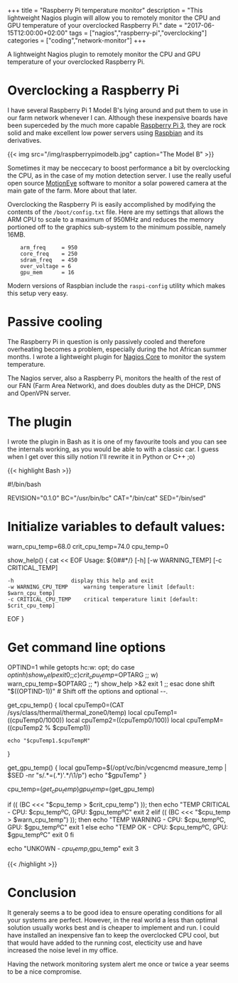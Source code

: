 +++
title = "Raspberry Pi temperature monitor"
description = "This lightweight Nagios plugin will allow you to remotely monitor the CPU and GPU temperature of your overclocked Raspberry Pi."
date = "2017-06-15T12:00:00+02:00"
tags = ["nagios","raspberry-pi","overclocking"]
categories = ["coding","network-monitor"]
+++

[//]: # (TODO:  Add links to GitHub page)

A lightweight Nagios plugin to remotely monitor the CPU and GPU temperature of your overclocked Raspberry Pi.

<!--more-->

# Overclocking a Raspberry Pi
I have several Raspberry Pi 1 Model B's lying around and put them to use in our farm network whenever I can. Although 
these inexpensive boards have been superceded by the much more capable <a href="https://www.raspberrypi.org/products/raspberry-pi-3-model-b/">
Raspberry Pi 3</a>, they are rock solid and make excellent low power servers using <a href="http://raspbian.org/">Raspbian</a> and its 
derivatives. 

{{< img src="/img/raspberrypimodelb.jpg" caption="The Model B" >}}

Sometimes it may be neccecary to boost performance a bit by overclocking the CPU, as in the case of my motion detection
server. I use the really useful open source <a href="https://github.com/ccrisan/motioneye">MotionEye</a> software to monitor
a solar powered camera at the main gate of the farm. More about that later. 

Overclocking the Raspberry Pi is easily accomplished by modifying the contents of the `/boot/config.txt` file. 
Here are my settings that allows the ARM CPU to scale to a maximum of 950MHz and reduces the memory 
portioned off to the graphics sub-system to the minimum possible, namely 16MB.

```
    arm_freq     = 950
    core_freq    = 250
    sdram_freq   = 450
    over_voltage = 6
    gpu_mem      = 16
```

Modern versions of Raspbian include the `raspi-config` utility which makes this setup very easy. 

# Passive cooling
The Raspberry Pi in question is only passively cooled and therefore overheating becomes a problem, especially during the hot African 
summer months. I wrote a lightweight plugin for <a href="https://www.nagios.org/projects/nagios-core/">Nagios Core</a> to monitor the 
system temperature.

The Nagios server, also a Raspberry Pi, monitors the health of the rest of our FAN (Farm Area Network), and does doubles duty as the DHCP, DNS and OpenVPN 
server.


# The plugin
I wrote the plugin in Bash as it is one of my favourite tools and you can see the internals working, as you would be able to with  a 
classic car. I guess when I get over this silly notion I'll rewrite it in Python or C++ ;o)

{{< highlight Bash >}}

#!/bin/bash

REVISION="0.1.0"
BC="/usr/bin/bc"
CAT="/bin/cat"
SED="/bin/sed"

# Initialize variables to default values:
warn_cpu_temp=68.0
crit_cpu_temp=74.0
cpu_temp=0

show_help() {
cat << EOF
Usage: ${0##*/} [-h] [-w WARNING_TEMP] [-c CRITICAL_TEMP]

    -h                  display this help and exit
    -w WARNING_CPU_TEMP     warning temperature limit [default: $warn_cpu_temp]
    -c CRITICAL_CPU_TEMP    critical temperature limit [default: $crit_cpu_temp]
EOF
}

# Get command line options
OPTIND=1
while getopts hc:w: opt; do
    case $opt in
        h)
            show_help
            exit 0
            ;;
        c)  crit_cpu_temp=$OPTARG
            ;;
        w)  warn_cpu_temp=$OPTARG
            ;;
        *)
            show_help >&2
            exit 1
            ;;
    esac
done
shift "$((OPTIND-1))" # Shift off the options and optional --.

get_cpu_temp() {
    local cpuTemp0=$($CAT /sys/class/thermal/thermal_zone0/temp)
    local cpuTemp1=$(($cpuTemp0/1000))
    local cpuTemp2=$(($cpuTemp0/100))
    local cpuTempM=$(($cpuTemp2 % $cpuTemp1))

    echo "$cpuTemp1.$cpuTempM"
}

get_gpu_temp() {
    local gpuTemp=$(/opt/vc/bin/vcgencmd measure_temp | $SED -nr "s/.*=(.*)'.*/\1/p")
    echo "$gpuTemp"
}

cpu_temp=$(get_cpu_temp)
gpu_temp=$(get_gpu_temp)

if (( $($BC <<< "$cpu_temp > $crit_cpu_temp") )); then
    echo "TEMP CRITICAL - CPU: $cpu_tempºC, GPU: $gpu_tempºC"
    exit 2
elif (( $($BC <<< "$cpu_temp > $warn_cpu_temp") )); then
    echo "TEMP WARNING - CPU: $cpu_tempºC, GPU: $gpu_tempºC"
    exit 1
else
    echo "TEMP OK - CPU: $cpu_tempºC, GPU: $gpu_tempºC"
    exit 0
fi

echo "UNKOWN - $cpu_temp,$gpu_temp"
exit 3

{{< /highlight >}}

# Conclusion
It generaly seems a to be good idea to ensure operating conditions for all your systems are perfect. However, in the real world 
a less than optimal solution usually works best and is cheaper to implement and run. I could have installed an inexpensive fan to keep
the overclocked CPU cool, but that would have added to the running cost, electicity use and have increased the noise level in my office. 

Having the network monitoring system alert me once or twice a year seems to be a nice compromise.

